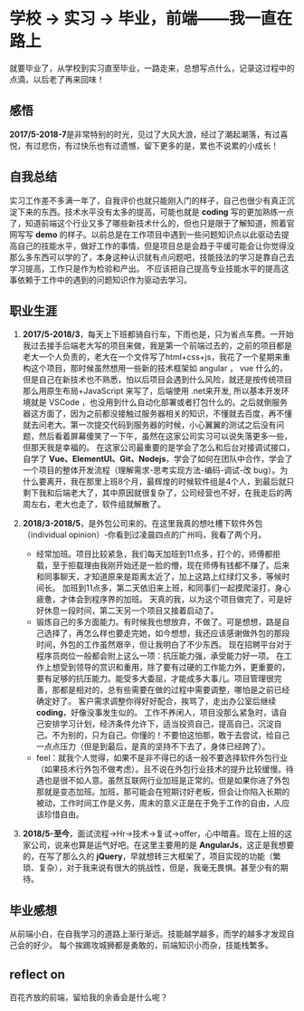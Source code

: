 
# 学校 -> 实习 -> 毕业，前端——我一直在路上

就要毕业了，从学校到实习直至毕业，一路走来，总想写点什么，记录这过程中的点滴，以后老了再来回味！

## 感悟
**2017/5-2018-7**是非常特别的时光，见过了大风大浪，经过了潮起潮落，有过喜悦，有过悲伤，有过快乐也有过遗憾，留下更多的是，累也不说累的小成长！

## 自我总结
实习工作差不多满一年了，自我评价也就只能刚入门的样子，自己也很少有真正沉淀下来的东西。技术水平没有太多的提高，可能也就是 **coding** 写的更加熟练一点了，知道前端这个行业又多了哪些新技术什么的，但也只是限于了解知道，照着官网写写 **demo** 的样子。以前总是在工作项目中遇到一些问题知识点以此驱动去提高自己的技能水平，做好工作的事情，但是项目总是会趋于平缓可能会让你觉得没那么多东西可以学的了，本身这种认识就有点问题吧，技能技法的学习是靠自己去学习提高，工作只是作为检验和产出。 不应该把自己提高专业技能水平的提高这事依赖于工作中的遇到的问题知识作为驱动去学习。

## 职业生涯
1. **2017/5-2018/3**，每天上下班都骑自行车，下雨也是，只为省点车费。一开始我过去接手后端老大写的项目来做，我是第一个前端过去的，之前的项目都是老大一个人负责的，老大在一个文件写了html+css+js，我花了一个星期来重构这个项目，那时候虽然想用一些新的技术框架如 angular ， vue 什么的，但是自己在新技术也不熟悉，怕以后项目会遇到什么风险，就还是按传统项目那么用原生布局+JavaScript 来写了，后端使用 .net来开发, 所以基本开发环境就是 VSCode ，也没用到什么自动化部署或者打包什么的。之后就倒服务器这方面了，因为之前都没接触过服务器相关的知识，不懂就去百度，再不懂就去问老大。第一次提交代码到服务器的时候，小心翼翼的测试之后没有问题，然后看着屏幕傻笑了一下午，虽然在这家公司实习可以说失落更多一些，但那天我是幸福的。
在这家公司最重要的是学会了怎么和后台对接调试接口，自学了 **Vue、ElementUI、Git、Nodejs**，学会了如何在团队中合作，学会了一个项目的整体开发流程（理解需求-思考实现方法-编码-调试-改 bug）。为什么要离开，我在那里上班8个月，最辉煌的时候软件组是4个人，到最后就只剩下我和后端老大了，其中原因就很复杂了，公司经营也不好，在我走后的两周左右，老大也走了，软件组就解散了。

2. **2018/3-2018/5**，是外包公司来的。在这里我真的想吐槽下软件外包（individual opinion）-你看到过凌晨四点的广州吗，我看了两个月。
   * 经常加班。项目比较紧急，我们每天加班到11点多，打个的，师傅都拒载，至于拒载理由我刚开始还是一脸的懵，现在师傅有钱都不赚了。后来和同事聊天，才知道原来是距离太近了，加上这路上红绿灯又多，等候时间长。 加班到11点多，第二天依旧来上班，和同事们一起摸爬滚打，身心疲惫，才体会到程序界的加班。 天真的我，以为这个项目做完了，可是好好休息一段时间，第二天另一个项目又接着启动了。
   * 锻炼自己的多方面能力。有时候我也想放弃，不做了。可是想想，路是自己选择了，再怎么样也要走完她，如今想想，我还应该感谢做外包的那段时间，外包的工作虽然艰辛，但让我明白了不少东西。 现在招聘平台对于程序员岗位一般都会附上这么一项：抗压能力强，承受能力好一项。 在工作上想受到领导的赏识和重用，除了要有过硬的工作能力外，更重要的，要有足够的抗压能力。能受多大委屈，才能成多大事儿。项目管理很完善，那都是相对的，总有些需要在做的过程中需要调整，哪怕是之前已经确定好了。 客户需求调整你得好好配合，挨骂了，走出办公室后继续 **coding**，好像没事发生似的。 工作不养闲人，项目没那么紧急时，请自己安排学习计划，经济条件允许下，适当投资自己，提高自己，沉淀自己。不为别的，只为自己。你懂的！不要怕这怕那，敢于去尝试，给自己一点点压力（但是到最后，是真的坚持不下去了，身体已经跨了）。
   * feel：就我个人觉得，如果不是非不得已的话一般不要选择软件外包行业（如果技术行外包不做考虑）。且不说在外包行业技术的提升比较缓慢。待遇也是很不如人意。虽然互联网行业加班是正常的。但是如果你进了外包那就是变态加班。加班，那可能会在短期讨好老板，但会让你陷入长期的被动，工作时间工作是义务，周末的意义正是在于免于工作的自由，人应该珍惜自由。<br/>

3. **2018/5-至今**，面试流程->Hr->技术->复试->offer，心中暗喜。现在上班的这家公司，说来也算是运气好吧。在这里主要用的是 **AngularJs**，这正是我想要的，在写了那么久的 **jQuery**，早就想转三大框架了，项目实现的功能（繁琐、复杂），对于我来说有很大的挑战性，但是，我毫无畏惧。甚至少有的期待。

## 毕业感想
从前端小白，在自我学习的道路上渐行渐远。技能越学越多，而学的越多才发现自己会的好少。
每个挨踢攻城狮都是勇敢的，前端知识小而杂，技能栈繁多。

## reflect on
百花齐放的前端，留给我的余香会是什么呢？

